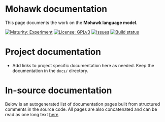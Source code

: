 # Mohawk documentation

This page documents the work on the **Mohawk language model**. 

[![Maturity: Experiment](https://img.shields.io/badge/Maturity-Experiment-black.svg)](https://giellalt.github.io/MaturityClassification.html)
[![License: GPLv3](https://img.shields.io/badge/License-GPLv3-blue.svg)](https://www.gnu.org/licenses/gpl-3.0)
[![Issues](https://img.shields.io/github/issues/giellalt/lang-moh)](https://github.com/giellalt/lang-moh/issues)
[![Build status](https://github.com/giellalt/lang-moh/workflows/Speller%20CI+CD/badge.svg)](https://github.com/giellalt/lang-moh/actions)

# Project documentation

* Add links to project specific documentation here as needed. Keep the documentation in the `docs/` directory.

# In-source documentation

Below is an autogenerated list of documentation pages built from structured comments in the source code. All pages are also concatenated and can be read as one long text [here](moh.md).
